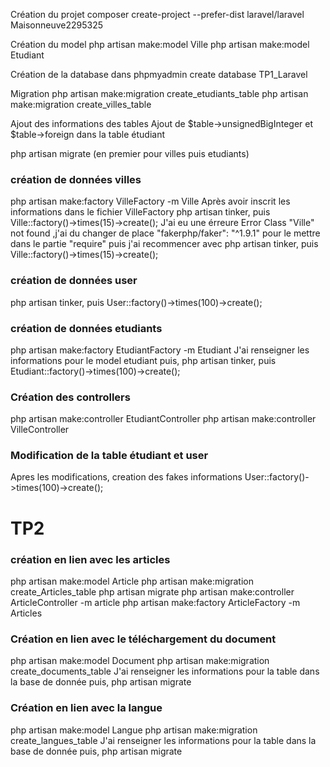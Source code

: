 Création du projet
composer create-project --prefer-dist laravel/laravel Maisonneuve2295325

Création du model
php artisan make:model Ville
php artisan make:model Etudiant

Création de la database dans phpmyadmin
create database TP1_Laravel

Migration
php artisan make:migration create_etudiants_table
php artisan make:migration create_villes_table

Ajout des informations des tables
Ajout de $table->unsignedBigInteger et $table->foreign dans la table étudiant

php artisan migrate (en premier pour villes puis etudiants)

### création de données villes

php artisan make:factory VilleFactory -m Ville
Après avoir inscrit les informations dans le fichier VilleFactory
php artisan tinker, puis Ville::factory()->times(15)->create();
J'ai eu une érreure Error Class "Ville" not found ,j'ai du changer de place "fakerphp/faker": "^1.9.1" pour le mettre dans le partie "require"
puis j'ai recommencer avec
php artisan tinker, puis Ville::factory()->times(15)->create();

### création de données user

php artisan tinker, puis User::factory()->times(100)->create();

### création de données etudiants

php artisan make:factory EtudiantFactory -m Etudiant
J'ai renseigner les informations pour le model etudiant puis,
php artisan tinker, puis Etudiant::factory()->times(100)->create();

### Création des controllers

php artisan make:controller EtudiantController
php artisan make:controller VilleController

### Modification de la table étudiant et user

Apres les modifications, creation des fakes informations
User::factory()->times(100)->create();

# TP2

### création en lien avec les articles

php artisan make:model Article
php artisan make:migration create_Articles_table
php artisan migrate
php artisan make:controller ArticleController -m article
php artisan make:factory ArticleFactory -m Articles

### Création en lien avec le téléchargement du document

php artisan make:model Document
php artisan make:migration create_documents_table
J'ai renseigner les informations pour la table dans la base de donnée puis,
php artisan migrate

### Création en lien avec la langue

php artisan make:model Langue
php artisan make:migration create_langues_table
J'ai renseigner les informations pour la table dans la base de donnée puis,
php artisan migrate
